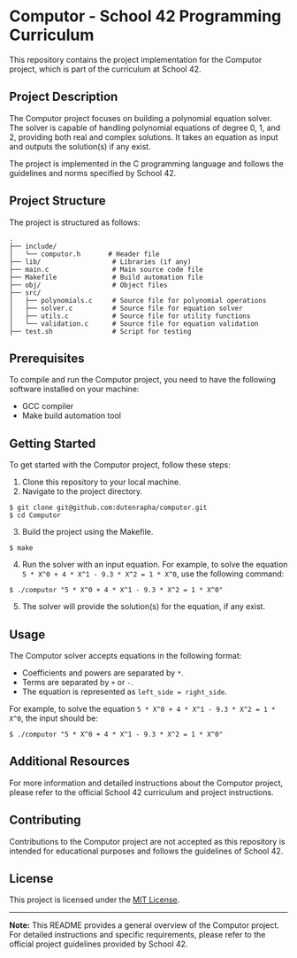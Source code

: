 # Computor - School 42 Programming Curriculum

This repository contains the project implementation for the Computor project, which is part of the curriculum at School 42.

## Project Description

The Computor project focuses on building a polynomial equation solver. The solver is capable of handling polynomial equations of degree 0, 1, and 2, providing both real and complex solutions. It takes an equation as input and outputs the solution(s) if any exist.

The project is implemented in the C programming language and follows the guidelines and norms specified by School 42.

## Project Structure

The project is structured as follows:

```
.
├── include/
│   └── computor.h       # Header file
├── lib/                  # Libraries (if any)
├── main.c                # Main source code file
├── Makefile              # Build automation file
├── obj/                  # Object files
├── src/
│   ├── polynomials.c     # Source file for polynomial operations
│   ├── solver.c          # Source file for equation solver
│   ├── utils.c           # Source file for utility functions
│   └── validation.c      # Source file for equation validation
├── test.sh               # Script for testing
```

## Prerequisites

To compile and run the Computor project, you need to have the following software installed on your machine:

- GCC compiler
- Make build automation tool

## Getting Started

To get started with the Computor project, follow these steps:

1. Clone this repository to your local machine.
2. Navigate to the project directory.

```shell
$ git clone git@github.com:dutenrapha/computor.git
$ cd Computor
```

3. Build the project using the Makefile.

```shell
$ make
```

4. Run the solver with an input equation. For example, to solve the equation `5 * X^0 + 4 * X^1 - 9.3 * X^2 = 1 * X^0`, use the following command:

```shell
$ ./computor "5 * X^0 + 4 * X^1 - 9.3 * X^2 = 1 * X^0"
```

5. The solver will provide the solution(s) for the equation, if any exist.

## Usage

The Computor solver accepts equations in the following format:

- Coefficients and powers are separated by `*`.
- Terms are separated by `+` or `-`.
- The equation is represented as `left_side = right_side`.

For example, to solve the equation `5 * X^0 + 4 * X^1 - 9.3 * X^2 = 1 * X^0`, the input should be:

```
$ ./computor "5 * X^0 + 4 * X^1 - 9.3 * X^2 = 1 * X^0"
```

## Additional Resources

For more information and detailed instructions about the Computor project, please refer to the official School 42 curriculum and project instructions.

## Contributing

Contributions to the Computor project are not accepted as this repository is intended for educational purposes and follows the guidelines of School 42.

## License

This project is licensed under the [MIT License](LICENSE).

---

**Note:** This README provides a general overview of the Computor project. For detailed instructions and specific requirements, please refer to the official project guidelines provided by School 42.
